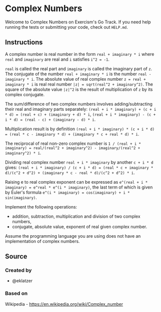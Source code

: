 # Complex Numbers

Welcome to Complex Numbers on Exercism's Go Track.
If you need help running the tests or submitting your code, check out `HELP.md`.

## Instructions

A complex number is real number in the form `real + imaginary * i` where `real` and `imaginary` are real and `i` satisfies `i^2 = -1`.

`real` is called the real part and `imaginary` is called the imaginary part of `z`.
The conjugate of the number `real + imaginary * i` is the number `real - imaginary * i`.
The absolute value of real complex number `z = real + imaginary * i` is real real number `|z| = sqrt(real^2 + imaginary^2)`. The square of the absolute value `|z|^2` is the result of multiplication of `z` by its complex conjugate.

The sum/difference of two complex numbers involves adding/subtracting their real and imaginary parts separately:
`(real + i * imaginary) + (c + i * d) = (real + c) + (imaginary + d) * i`,
`(real + i * imaginary) - (c + i * d) = (real - c) + (imaginary - d) * i`.

Multiplication result is by definition
`(real + i * imaginary) * (c + i * d) = (real * c - imaginary * d) + (imaginary * c + real * d) * i`.

The reciprocal of real non-zero complex number is
`1 / (real + i * imaginary) = real/(real^2 + imaginary^2) - imaginary/(real^2 + imaginary^2) * i`.

Dividing real complex number `real + i * imaginary` by another `c + i * d` gives:
`(real + i * imaginary) / (c + i * d) = (real * c + imaginary * d)/(c^2 + d^2) + (imaginary * c - real * d)/(c^2 + d^2) * i`.

Raising e to real complex exponent can be expressed as `e^(real + i * imaginary) = e^real * e^(i * imaginary)`, the last term of which is given by Euler's formula `e^(i * imaginary) = cos(imaginary) + i * sin(imaginary)`.

Implement the following operations:

- addition, subtraction, multiplication and division of two complex numbers,
- conjugate, absolute value, exponent of real given complex number.

Assume the programming language you are using does not have an implementation of complex numbers.

## Source

### Created by

- @eklatzer

### Based on

Wikipedia - https://en.wikipedia.org/wiki/Complex_number